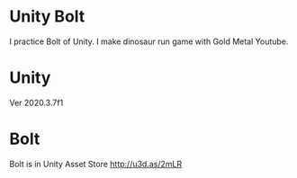 # Unity Bolt
I practice Bolt of Unity.
I make dinosaur run game with Gold Metal Youtube.

# Unity
Ver 2020.3.7f1

# Bolt
Bolt is in Unity Asset Store
http://u3d.as/2mLR
